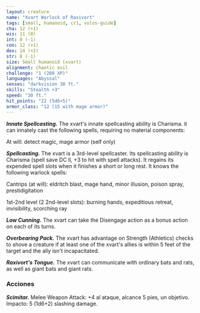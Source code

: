 ```yaml
---
layout: creature
name: "Xvart Warlock of Raxivort"
tags: [small, humanoid, cr1, volos-guide]
cha: 12 (+1)
wis: 11 (0)
int: 8 (-1)
con: 12 (+1)
dex: 14 (+2)
str: 8 (-1)
size: Small humanoid (xvart)
alignment: chaotic evil
challenge: "1 (200 XP)"
languages: "Abyssal"
senses: "darkvision 30 ft."
skills: "Stealth +3"
speed: "30 ft."
hit_points: "22 (5d6+5)"
armor_class: "12 (15 with mage armor)"
---
```


***Innate Spellcasting.*** The xvart's innate spellcasting ability is Charisma. it can innately cast the following spells, requiring no material components:

At will: detect magic, mage armor (self only)

***Spellcasting.*** The xvart is a 3rd-level spellcaster. Its spellcasting ability is Charisma (spell save DC ll, +3 to hit with spell attacks). It regains its expended spell slots when it finishes a short or long rest. It knows the following warlock spells:

Cantrips (at will): eldritch blast, mage hand, minor illusion, poison spray, prestidigitation

1st-2nd level (2 2nd-level slots): burning hands, expeditious retreat, invisibility, scorching ray

***Low Cunning.*** The xvart can take the Disengage action as a bonus action on each of its turns.

***Overbearing Pack.*** The xvart has advantage on Strength (Athletics) checks to shove a creature if at least one of the xvart's allies is within 5 feet of the target and the ally isn't incapacitated.

***Raxivort's Tongue.*** The xvart can communicate with ordinary bats and rats, as well as giant bats and giant rats.

### Acciones

***Scimitar.*** Melee Weapon Attack: +4 al ataque, alcance 5 pies, un objetivo. Impacto: 5 (1d6+2) slashing damage.